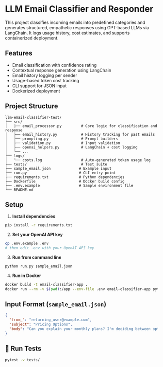 # LLM Email Classifier and Responder

This project classifies incoming emails into predefined categories and generates structured, empathetic responses using GPT-based LLMs via LangChain. It logs usage history, cost estimates, and supports containerized deployment.

## Features

- Email classification with confidence rating  
- Contextual response generation using LangChain  
- Email history logging per sender  
- Usage-based token cost tracking  
- CLI support for JSON input  
- Dockerized deployment  

## Project Structure

```
llm-email-classifier-test/
├── src/
│   ├── email_processor.py         # Core logic for classification and response  
│   ├── email_history.py           # History tracking for past emails  
│   ├── prompting.py               # Prompt builders  
│   ├── validation.py              # Input validation  
│   ├── openai_helpers.py          # LangChain + cost logging  
│   └── ...
├── logs/
│   └── costs.log                  # Auto-generated token usage log  
├── tests/                         # Test suite  
├── sample_email.json             # Example input  
├── run.py                        # CLI entry point  
├── requirements.txt              # Python dependencies  
├── Dockerfile                    # Docker build config  
├── .env.example                  # Sample environment file  
└── README.md  
```

## Setup

1. **Install dependencies**  
```bash
pip install -r requirements.txt
```

2. **Set your OpenAI API key**  
```bash
cp .env.example .env
# then edit .env with your OpenAI API key
```

3. **Run from command line**  
```bash
python run.py sample_email.json
```

4. **Run in Docker**  
```bash
docker build -t email-classifier-app .
docker run --rm -v $(pwd):/app --env-file .env email-classifier-app python run.py sample_email.json
```

## Input Format (`sample_email.json`)

```json
{
  "from_": "returning_user@example.com",
  "subject": "Pricing Options",
  "body": "Can you explain your monthly plans? I'm deciding between options."
}
```

## 🧪 Run Tests

```bash
pytest -v tests/
```